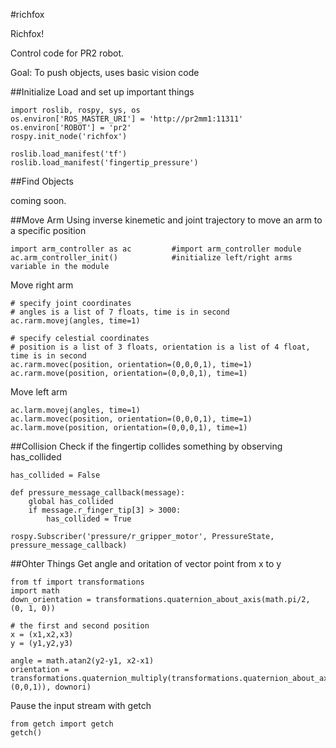 #richfox

Richfox!

Control code for PR2 robot.

Goal: To push objects, uses basic vision code

##Initialize 
Load and set up important things

    import roslib, rospy, sys, os
    os.environ['ROS_MASTER_URI'] = 'http://pr2mm1:11311'
    os.environ['ROBOT'] = 'pr2'
    rospy.init_node('richfox')
    
    roslib.load_manifest('tf')
    roslib.load_manifest('fingertip_pressure')

##Find Objects

coming soon.

##Move Arm
Using inverse kinemetic and joint trajectory to move an arm to a specific position

    import arm_controller as ac         #import arm_controller module
    ac.arm_controller_init()            #initialize left/right arms variable in the module
Move right arm

    # specify joint coordinates
    # angles is a list of 7 floats, time is in second
    ac.rarm.movej(angles, time=1)       
    
    # specify celestial coordinates 
    # position is a list of 3 floats, orientation is a list of 4 float, time is in second
    ac.rarm.movec(position, orientation=(0,0,0,1), time=1)       
    ac.rarm.move(position, orientation=(0,0,0,1), time=1)     
    
Move left arm
    
    ac.larm.movej(angles, time=1)       
    ac.larm.movec(position, orientation=(0,0,0,1), time=1)
    ac.larm.move(position, orientation=(0,0,0,1), time=1)


##Collision
Check if the fingertip collides something by observing has_collided

    has_collided = False
    
    def pressure_message_callback(message):
        global has_collided
        if message.r_finger_tip[3] > 3000:
            has_collided = True
            
    rospy.Subscriber('pressure/r_gripper_motor', PressureState, pressure_message_callback)
        
##Ohter Things
Get angle and oritation of vector point from x to y

    from tf import transformations
    import math
    down_orientation = transformations.quaternion_about_axis(math.pi/2, (0, 1, 0))
    
    # the first and second position
    x = (x1,x2,x3)
    y = (y1,y2,y3)
    
    angle = math.atan2(y2-y1, x2-x1)
    orientation = transformations.quaternion_multiply(transformations.quaternion_about_axis(angle, (0,0,1)), downori)
Pause the input stream with getch

    from getch import getch
    getch()